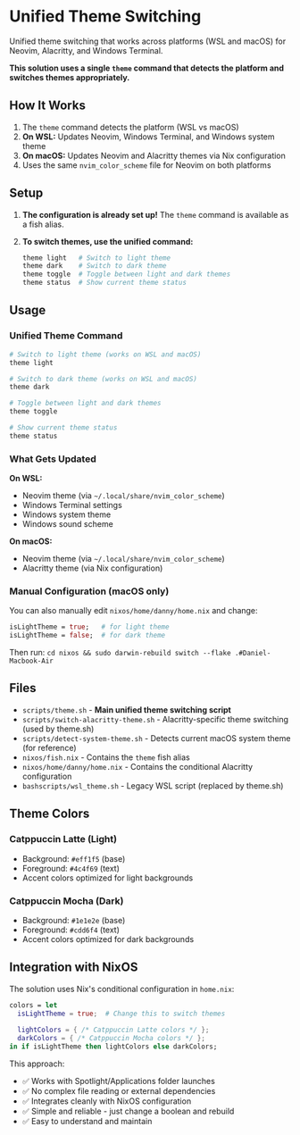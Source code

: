 # Unified Theme Switching

Unified theme switching that works across platforms (WSL and macOS) for Neovim, Alacritty, and Windows Terminal.

**This solution uses a single `theme` command that detects the platform and switches themes appropriately.**

## How It Works

1. The `theme` command detects the platform (WSL vs macOS)
2. **On WSL:** Updates Neovim, Windows Terminal, and Windows system theme
3. **On macOS:** Updates Neovim and Alacritty themes via Nix configuration
4. Uses the same `nvim_color_scheme` file for Neovim on both platforms

## Setup

1. **The configuration is already set up!** The `theme` command is available as a fish alias.

2. **To switch themes, use the unified command:**
   ```bash
   theme light   # Switch to light theme
   theme dark    # Switch to dark theme
   theme toggle  # Toggle between light and dark themes
   theme status  # Show current theme status
   ```

## Usage

### Unified Theme Command
```bash
# Switch to light theme (works on WSL and macOS)
theme light

# Switch to dark theme (works on WSL and macOS)
theme dark

# Toggle between light and dark themes
theme toggle

# Show current theme status
theme status
```

### What Gets Updated

**On WSL:**
- Neovim theme (via `~/.local/share/nvim_color_scheme`)
- Windows Terminal settings
- Windows system theme
- Windows sound scheme

**On macOS:**
- Neovim theme (via `~/.local/share/nvim_color_scheme`)
- Alacritty theme (via Nix configuration)

### Manual Configuration (macOS only)
You can also manually edit `nixos/home/danny/home.nix` and change:
```nix
isLightTheme = true;   # for light theme
isLightTheme = false;  # for dark theme
```
Then run: `cd nixos && sudo darwin-rebuild switch --flake .#Daniel-Macbook-Air`

## Files

- `scripts/theme.sh` - **Main unified theme switching script**
- `scripts/switch-alacritty-theme.sh` - Alacritty-specific theme switching (used by theme.sh)
- `scripts/detect-system-theme.sh` - Detects current macOS system theme (for reference)
- `nixos/fish.nix` - Contains the `theme` fish alias
- `nixos/home/danny/home.nix` - Contains the conditional Alacritty configuration
- `bashscripts/wsl_theme.sh` - Legacy WSL script (replaced by theme.sh)

## Theme Colors

### Catppuccin Latte (Light)
- Background: `#eff1f5` (base)
- Foreground: `#4c4f69` (text)
- Accent colors optimized for light backgrounds

### Catppuccin Mocha (Dark)
- Background: `#1e1e2e` (base)
- Foreground: `#cdd6f4` (text)
- Accent colors optimized for dark backgrounds

## Integration with NixOS

The solution uses Nix's conditional configuration in `home.nix`:

```nix
colors = let
  isLightTheme = true;  # Change this to switch themes
  
  lightColors = { /* Catppuccin Latte colors */ };
  darkColors = { /* Catppuccin Mocha colors */ };
in if isLightTheme then lightColors else darkColors;
```

This approach:
- ✅ Works with Spotlight/Applications folder launches
- ✅ No complex file reading or external dependencies
- ✅ Integrates cleanly with NixOS configuration
- ✅ Simple and reliable - just change a boolean and rebuild
- ✅ Easy to understand and maintain